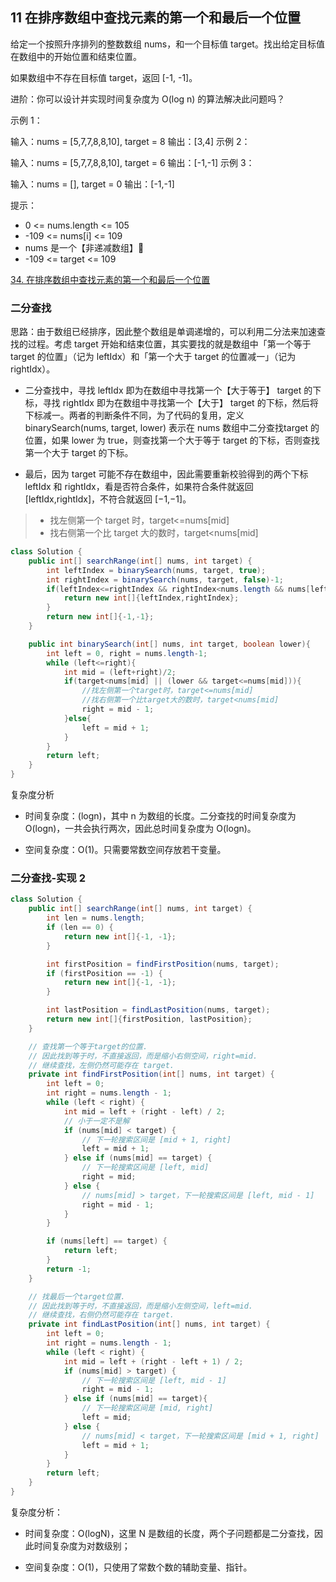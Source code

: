 ## 11 在排序数组中查找元素的第一个和最后一个位置


给定一个按照升序排列的整数数组 nums，和一个目标值 target。找出给定目标值在数组中的开始位置和结束位置。

如果数组中不存在目标值 target，返回 [-1, -1]。

进阶：你可以设计并实现时间复杂度为 O(log n) 的算法解决此问题吗？
 

示例 1：

输入：nums = [5,7,7,8,8,10], target = 8
输出：[3,4]
示例 2：

输入：nums = [5,7,7,8,8,10], target = 6
输出：[-1,-1]
示例 3：

输入：nums = [], target = 0
输出：[-1,-1]
 

提示：
* 0 <= nums.length <= 105
* -109 <= nums[i] <= 109
* nums 是一个【非递减数组】🍒
* -109 <= target <= 109



[34. 在排序数组中查找元素的第一个和最后一个位置](https://leetcode-cn.com/problems/find-first-and-last-position-of-element-in-sorted-array/)



### 二分查找



思路：由于数组已经排序，因此整个数组是单调递增的，可以利用二分法来加速查找的过程。考虑 target 开始和结束位置，其实要找的就是数组中「第一个等于 target 的位置」（记为 leftIdx）和「第一个大于 target 的位置减一」（记为 rightIdx）。

* 二分查找中，寻找 leftIdx 即为在数组中寻找第一个【大于等于】 target 的下标，寻找 rightIdx 即为在数组中寻找第一个【大于】 target 的下标，然后将下标减一。两者的判断条件不同，为了代码的复用，定义 binarySearch(nums, target, lower) 表示在 nums 数组中二分查找target 的位置，如果 lower 为 true，则查找第一个大于等于 target 的下标，否则查找第一个大于 target 的下标。

* 最后，因为 target 可能不存在数组中，因此需要重新校验得到的两个下标 leftIdx 和 rightIdx，看是否符合条件，如果符合条件就返回 [leftIdx,rightIdx]，不符合就返回 [−1,−1]。

> * 找左侧第一个 target 时，target<=nums[mid]
> * 找右侧第一个比 target 大的数时，target<nums[mid]


```java
class Solution {
    public int[] searchRange(int[] nums, int target) {
        int leftIndex = binarySearch(nums, target, true);
        int rightIndex = binarySearch(nums, target, false)-1;
        if(leftIndex<=rightIndex && rightIndex<nums.length && nums[leftIndex]==target && nums[rightIndex]==target){
            return new int[]{leftIndex,rightIndex};
        }
        return new int[]{-1,-1};
    }

    public int binarySearch(int[] nums, int target, boolean lower){
        int left = 0, right = nums.length-1;
        while (left<=right){
            int mid = (left+right)/2;
            if(target<nums[mid] || (lower && target<=nums[mid])){
                //找左侧第一个target时，target<=nums[mid]
                //找右侧第一个比target大的数时，target<nums[mid]
                right = mid - 1;
            }else{
                left = mid + 1;
            }
        }
        return left;
    }
}
```


复杂度分析

* 时间复杂度：(logn)，其中 n 为数组的长度。二分查找的时间复杂度为 O(logn)，一共会执行两次，因此总时间复杂度为 O(logn)。

* 空间复杂度：O(1)。只需要常数空间存放若干变量。


### 二分查找-实现 2

```java
class Solution {
    public int[] searchRange(int[] nums, int target) {
        int len = nums.length;
        if (len == 0) {
            return new int[]{-1, -1};
        }

        int firstPosition = findFirstPosition(nums, target);
        if (firstPosition == -1) {
            return new int[]{-1, -1};
        }

        int lastPosition = findLastPosition(nums, target);
        return new int[]{firstPosition, lastPosition};
    }

    // 查找第一个等于target的位置.
    // 因此找到等于时，不直接返回，而是缩小右侧空间，right=mid.
    // 继续查找，左侧仍然可能存在 target.
    private int findFirstPosition(int[] nums, int target) {
        int left = 0;
        int right = nums.length - 1;
        while (left < right) {
            int mid = left + (right - left) / 2;
            // 小于一定不是解
            if (nums[mid] < target) {
                // 下一轮搜索区间是 [mid + 1, right]
                left = mid + 1;
            } else if (nums[mid] == target) {
                // 下一轮搜索区间是 [left, mid]
                right = mid;
            } else {
                // nums[mid] > target，下一轮搜索区间是 [left, mid - 1]
                right = mid - 1;
            }
        }

        if (nums[left] == target) {
            return left;
        }
        return -1;
    }

    // 找最后一个target位置.
    // 因此找到等于时，不直接返回，而是缩小左侧空间，left=mid.
    // 继续查找，右侧仍然可能存在 target.
    private int findLastPosition(int[] nums, int target) {
        int left = 0;
        int right = nums.length - 1;
        while (left < right) {
            int mid = left + (right - left + 1) / 2;
            if (nums[mid] > target) {
                // 下一轮搜索区间是 [left, mid - 1]
                right = mid - 1;
            } else if (nums[mid] == target){
                // 下一轮搜索区间是 [mid, right]
                left = mid;
            } else {
                // nums[mid] < target，下一轮搜索区间是 [mid + 1, right]
                left = mid + 1;
            }
        }
        return left;
    }
}
```

复杂度分析：

* 时间复杂度：O(logN)，这里 N 是数组的长度，两个子问题都是二分查找，因此时间复杂度为对数级别；

* 空间复杂度：O(1)，只使用了常数个数的辅助变量、指针。




